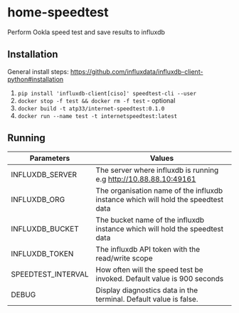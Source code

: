 # home-speedtest
Perform Ookla speed test and save results to influxdb

## Installation
General install steps: https://github.com/influxdata/influxdb-client-python#installation

1. `pip install 'influxdb-client[ciso]' speedtest-cli --user`
2. `docker stop -f test && docker rm -f test` - optional
3. `docker build -t atp33/internet-speedtest:0.1.0`
4. `docker run --name test -t internetspeedtest:latest`

## Running

| Parameters  |  Values
|---|---
| INFLUXDB_SERVER  |   The server where influxdb is running e.g http://10.88.88.10:49161
| INFLUXDB_ORG  |   The organisation name of the influxdb instance which will hold the speedtest data
| INFLUXDB_BUCKET  |   The bucket name of the influxdb instance which will hold the speedtest data
| INFLUXDB_TOKEN  |   The influxdb API token with the read/write scope
| SPEEDTEST_INTERVAL  |   How often will the speed test be invoked.  Default value is 900 seconds
| DEBUG  |   Display diagnostics data in the terminal.  Default value is false.


